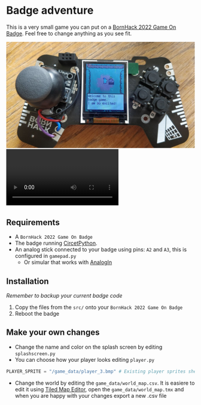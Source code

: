 # Badge adventure

This is a very small game you can put on a [BornHack 2022 Game On Badge](https://github.com/bornhack/badge2022). Feel free to change anything as you see fit.

![Teaser](resources/teaser-1.jpg)
![Teaser](resources/teaser-video.mp4)

## Requirements

- A `BornHack 2022 Game On Badge`
- The badge running [CircetPython](https://circuitpython.org/).
- An analog stick connected to your badge using pins: `A2` and `A3`, this is configured in `gamepad.py`
  - Or simular that works with [AnalogIn](https://learn.adafruit.com/circuitpython-essentials/circuitpython-analog-in)

## Installation

*Remember to backup your current badge code*

1. Copy the files from the `src/` onto your `BornHack 2022 Game On Badge`
2. Reboot the badge

## Make your own changes

- Change the name and color on the splash screen by editing `splashscreen.py`
- You can choose how your player looks editing `player.py`

```python
PLAYER_SPRITE = "/game_data/player_3.bmp" # Existing player sprites sheets: player_0 to player_10
```

- Change the world by editing the `game_data/world_map.csv`. It is easiere to edit it using [Tiled Map Editor](https://www.mapeditor.org/), open the `game_data/world_map.tmx` and when you are happy with your changes export a new .csv file
